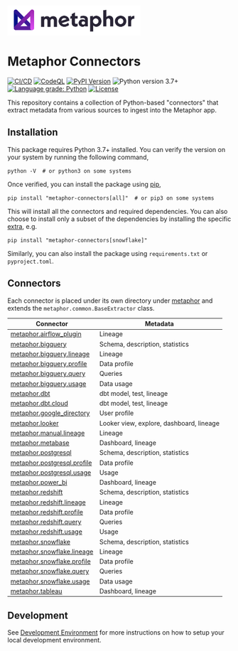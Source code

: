 <img src="./logo.png" width="300" />

# Metaphor Connectors

[![CI/CD](https://github.com/MetaphorData/connectors/actions/workflows/cicd.yml/badge.svg)](https://github.com/MetaphorData/connectors/actions/workflows/cicd.yml)
[![CodeQL](https://github.com/MetaphorData/connectors/workflows/CodeQL/badge.svg)](https://github.com/MetaphorData/connectors/actions/workflows/codeql-analysis.yml)
[![PyPI Version](https://img.shields.io/pypi/v/metaphor-connectors)](https://pypi.org/project/metaphor-connectors/)
![Python version 3.7+](https://img.shields.io/badge/python-3.7%2B-blue)
[![Language grade: Python](https://img.shields.io/lgtm/grade/python/g/MetaphorData/connectors.svg?logo=lgtm&logoWidth=18)](https://lgtm.com/projects/g/MetaphorData/connectors/context:python)
[![License](https://img.shields.io/github/license/MetaphorData/connectors)](https://github.com/MetaphorData/connectors/blob/master/LICENSE)

This repository contains a collection of Python-based "connectors" that extract metadata from various sources to ingest into the Metaphor app.

## Installation

This package requires Python 3.7+ installed. You can verify the version on your system by running the following command,

```shell
python -V  # or python3 on some systems
```

Once verified, you can install the package using [pip](https://docs.python.org/3/installing/index.html),

```shell
pip install "metaphor-connectors[all]"  # or pip3 on some systems
```

This will install all the connectors and required dependencies. You can also choose to install only a subset of the dependencies by installing the specific [extra](https://packaging.python.org/tutorials/installing-packages/#installing-setuptools-extras), e.g.

```shell
pip install "metaphor-connectors[snowflake]"
```

Similarly, you can also install the package using `requirements.txt` or `pyproject.toml`.

## Connectors

Each connector is placed under its own directory under [metaphor](./metaphor) and extends the `metaphor.common.BaseExtractor` class.

| Connector                                                             | Metadata                                 |
|-----------------------------------------------------------------------|------------------------------------------|  
| [metaphor.airflow_plugin](metaphor/airflow_plugin/README.md)          | Lineage                                  |
| [metaphor.bigquery](metaphor/bigquery/README.md)                      | Schema, description, statistics          |
| [metaphor.bigquery.lineage](metaphor/bigquery/lineage/README.md)      | Lineage                                  |
| [metaphor.bigquery.profile](metaphor/bigquery/profile/README.md)      | Data profile                             |
| [metaphor.bigquery.query](metaphor/bigquery/query/README.md)          | Queries                                  |
| [metaphor.bigquery.usage](metaphor/bigquery/usage/README.md)          | Data usage                               |
| [metaphor.dbt](metaphor/dbt/README.md)                                | dbt model, test, lineage                 |
| [metaphor.dbt.cloud](metaphor/dbt/cloud/README.md)                    | dbt model, test, lineage                 |
| [metaphor.google_directory](metaphor/google_directory/README.md)      | User profile                             |
| [metaphor.looker](metaphor/looker/README.md)                          | Looker view, explore, dashboard, lineage |
| [metaphor.manual.lineage](metaphor/manual/lineage/README.md)          | Lineage                                  |
| [metaphor.metabase](metaphor/metabase/README.md)                      | Dashboard, lineage                       |
| [metaphor.postgresql](metaphor/postgresql/README.md)                  | Schema, description, statistics          |
| [metaphor.postgresql.profile](metaphor/postgresql/profile/README.md)  | Data profile                             |
| [metaphor.postgresql.usage](metaphor/postgresql/usage/README.md)      | Usage                                    |
| [metaphor.power_bi](metaphor/power_bi/README.md)                      | Dashboard, lineage                       |
| [metaphor.redshift](metaphor/redshift/README.md)                      | Schema, description, statistics          |
| [metaphor.redshift.lineage](metaphor/redshift/lineage/README.md)      | Lineage                                  |
| [metaphor.redshift.profile](metaphor/redshift/profile/README.md)      | Data profile                             |
| [metaphor.redshift.query](metaphor/redshift/query/README.md)          | Queries                                  |
| [metaphor.redshift.usage](metaphor/redshift/usage/README.md)          | Usage                                    |
| [metaphor.snowflake](metaphor/snowflake/README.md)                    | Schema, description, statistics          |
| [metaphor.snowflake.lineage](metaphor/snowflake/lineage/README.md)    | Lineage                                  |
| [metaphor.snowflake.profile](metaphor/snowflake/profile/README.md)    | Data profile                             |
| [metaphor.snowflake.query](metaphor/snowflake/query/README.md)        | Queries                                  |
| [metaphor.snowflake.usage](metaphor/snowflake/usage/README.md)        | Data usage                               |
| [metaphor.tableau](metaphor/tableau/README.md)                        | Dashboard, lineage                       |

## Development

See [Development Environment](docs/develop.md) for more instructions on how to setup your local development environment.
